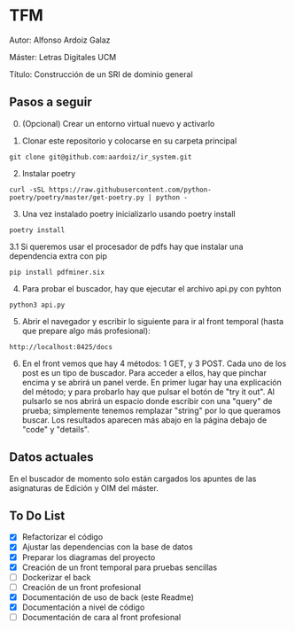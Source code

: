 # TFM
Autor: Alfonso Ardoiz Galaz

Máster: Letras Digitales UCM

Título: Construcción de un SRI de dominio general

## Pasos a seguir
0. (Opcional) Crear un entorno virtual nuevo y activarlo

1. Clonar este repositorio y colocarse en su carpeta principal
```
git clone git@github.com:aardoiz/ir_system.git
```

2. Instalar poetry
```
curl -sSL https://raw.githubusercontent.com/python-poetry/poetry/master/get-poetry.py | python -
```

3. Una vez instalado poetry inicializarlo usando poetry install
```
poetry install
```

3.1 Si queremos usar el procesador de pdfs hay que instalar una dependencia extra con pip
```
pip install pdfminer.six
```

4. Para probar el buscador, hay que ejecutar el archivo api.py con pyhton
```
python3 api.py
```

5. Abrir el navegador y escribir lo siguiente para ir al front temporal (hasta que prepare algo más profesional):
```
http://localhost:8425/docs
```

6. En el front vemos que hay 4 métodos: 1 GET, y 3 POST. Cada uno de los post es un tipo de buscador. Para acceder a ellos, hay que pinchar encima y se abrirá un panel verde. En primer lugar hay una explicación del método; y para probarlo hay que pulsar el botón de "try it out".
Al pulsarlo se nos abrirá un espacio donde escribir con una "query" de prueba; simplemente tenemos remplazar "string" por lo que queramos buscar. Los resultados aparecen más abajo en la página debajo de "code" y "details".

## Datos actuales
En el buscador de momento solo están cargados los apuntes de las asignaturas de Edición y OIM del máster.


## To Do List

- [x] Refactorizar el código
- [x] Ajustar las dependencias con la base de datos
- [x] Preparar los diagramas del proyecto
- [x] Creación de un front temporal para pruebas sencillas
- [ ] Dockerizar el back
- [ ] Creación de un front profesional
- [x] Documentación de uso de back (este Readme)
- [x] Documentación a nivel de código
- [ ] Documentación de cara al front profesional
